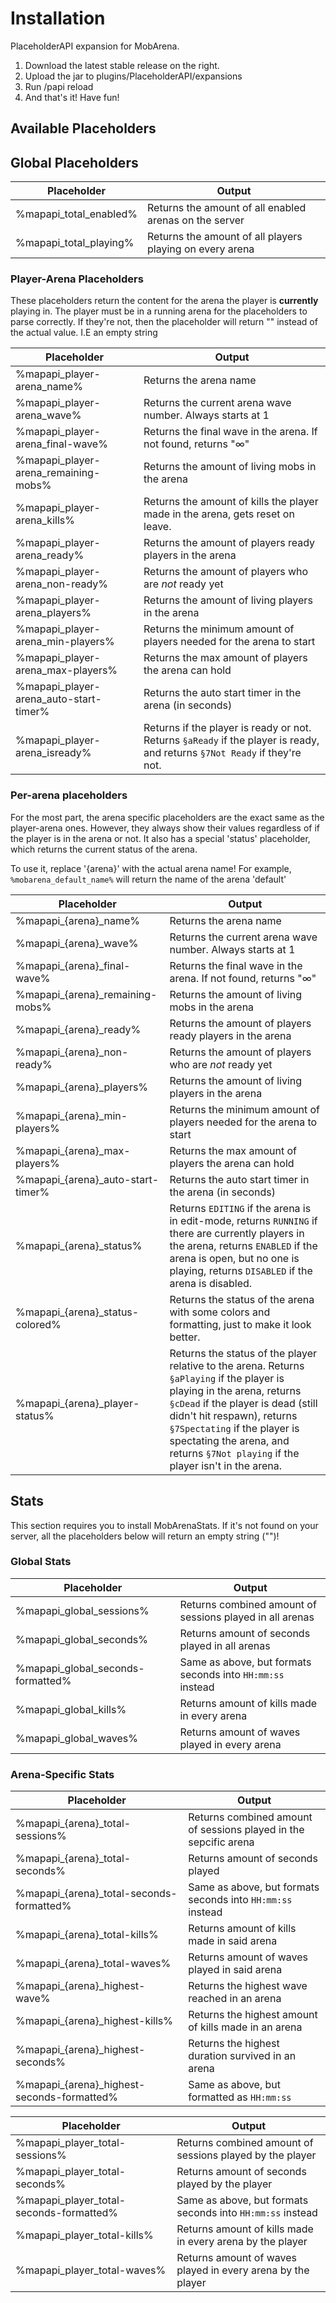 # Installation
PlaceholderAPI expansion for MobArena.

1. Download the latest stable release on the right.
2. Upload the jar to plugins/PlaceholderAPI/expansions
3. Run /papi reload
4. And that's it! Have fun!

## Available Placeholders


## Global Placeholders
| Placeholder  | Output |
| ------------- | ------------- |
| %mapapi_total_enabled%  | Returns the amount of all enabled arenas on the server |
| %mapapi_total_playing%  | Returns the amount of all players playing on every arena  |

### Player-Arena Placeholders

These placeholders return the content for the arena the player is **currently** playing in. The player must be in a running arena for the placeholders to parse correctly. If they're not, then the placeholder will return "" instead of the actual value. I.E an empty string 

| Placeholder  | Output|
|------------- | -------------|
|%mapapi_player-arena_name%  | Returns the arena name|
|%mapapi_player-arena_wave%  | Returns the current arena wave number. Always starts at 1|
|%mapapi_player-arena_final-wave%  | Returns the final wave in the arena. If not found, returns "∞"|
|%mapapi_player-arena_remaining-mobs%  | Returns the amount of living mobs in the arena|
|%mapapi_player-arena_kills%  | Returns the amount of kills the player made in the arena, gets reset on leave.|
|%mapapi_player-arena_ready%  | Returns the amount of players ready players in the arena|
|%mapapi_player-arena_non-ready%  | Returns the amount of players who are _not_ ready yet|
|%mapapi_player-arena_players%  | Returns the amount of living players in the arena|
|%mapapi_player-arena_min-players%  | Returns the minimum amount of players needed for the arena to start|
|%mapapi_player-arena_max-players%  | Returns the max amount of players the arena can hold|
|%mapapi_player-arena_auto-start-timer%  | Returns the auto start timer in the arena (in seconds)|
|%mapapi_player-arena_isready%  | Returns if the player is ready or not. Returns `§aReady` if the player is ready, and returns `§7Not Ready` if they're not.|


### Per-arena placeholders

For the most part, the arena specific placeholders are the exact same as the player-arena ones. However, they always show their values regardless of if the player is in the arena or not. It also has a special 'status' placeholder, which returns the current status of the arena.

To use it, replace '{arena}' with the actual arena name! For example, `%mobarena_default_name%` will return the name of the arena 'default' 

| Placeholder  | Output|
|------------- | -------------|
|%mapapi_{arena}\_name%  | Returns the arena name|
|%mapapi_{arena}\_wave%  | Returns the current arena wave number. Always starts at 1|
|%mapapi_{arena}\_final-wave%  | Returns the final wave in the arena. If not found, returns "∞"|
|%mapapi_{arena}\_remaining-mobs%  | Returns the amount of living mobs in the arena|
|%mapapi_{arena}\_ready%  | Returns the amount of players ready players in the arena|
|%mapapi_{arena}\_non-ready%  | Returns the amount of players who are _not_ ready yet|
|%mapapi_{arena}\_players%  | Returns the amount of living players in the arena|
|%mapapi_{arena}\_min-players%  | Returns the minimum amount of players needed for the arena to start|
|%mapapi_{arena}\_max-players%  | Returns the max amount of players the arena can hold|
|%mapapi_{arena}\_auto-start-timer%  | Returns the auto start timer in the arena (in seconds)|
|%mapapi_{arena}\_status%  | Returns `EDITING` if the arena is in edit-mode, returns `RUNNING` if there are currently players in the arena, returns `ENABLED` if the arena is open, but no one is playing, returns `DISABLED` if the arena is disabled.
|%mapapi_{arena}\_status-colored%  | Returns the status of the arena with some colors and formatting, just to make it look better.|
|%mapapi_{arena}\_player-status%  | Returns the status of the player relative to the arena. Returns `§aPlaying` if the player is playing in the arena, returns `§cDead` if the player is dead (still didn't hit respawn), returns `§7Spectating` if the player is spectating the arena, and returns `§7Not playing` if the player isn't in the arena.|

## Stats 

This section requires you to install MobArenaStats. If it's not found on your server, all the placeholders below will return an empty string ("")! 

### Global Stats

| Placeholder  | Output |
| ------------- | ------------- |
| %mapapi_global_sessions%  | Returns combined amount of sessions played in all arenas |
| %mapapi_global_seconds%  | Returns amount of seconds played in all arenas |
| %mapapi_global_seconds-formatted%  | Same as above, but formats seconds into `HH:mm:ss` instead |
| %mapapi_global_kills%  | Returns amount of kills made in every arena |
| %mapapi_global_waves%  | Returns amount of waves played in every arena |

### Arena-Specific Stats
| Placeholder  | Output |
| ------------- | ------------- |
| %mapapi_{arena}\_total-sessions%  | Returns combined amount of sessions played in the sepcific arena|
| %mapapi_{arena}\_total-seconds%  | Returns amount of seconds played |
| %mapapi_{arena}\_total-seconds-formatted%  | Same as above, but formats seconds into `HH:mm:ss` instead |
| %mapapi_{arena}\_total-kills%  | Returns amount of kills made in said arena |
| %mapapi_{arena}\_total-waves%  | Returns amount of waves played in said arena |
| %mapapi_{arena}\_highest-wave%  | Returns the highest wave reached in an arena |
| %mapapi_{arena}\_highest-kills%  | Returns the highest amount of kills made in an arena|
| %mapapi_{arena}\_highest-seconds%  | Returns the highest duration survived in an arena|
| %mapapi_{arena}\_highest-seconds-formatted%  | Same as above, but formatted as `HH:mm:ss`|

| Placeholder  | Output |
| ------------- | ------------- |
| %mapapi_player_total-sessions%  | Returns combined amount of sessions played by the player |
| %mapapi_player_total-seconds%  | Returns amount of seconds played by the player |
| %mapapi_player_total-seconds-formatted%  | Same as above, but formats seconds into `HH:mm:ss` instead |
| %mapapi_player_total-kills%  | Returns amount of kills made in every arena by the player|
| %mapapi_player_total-waves%  | Returns amount of waves played in every arena by the player |
